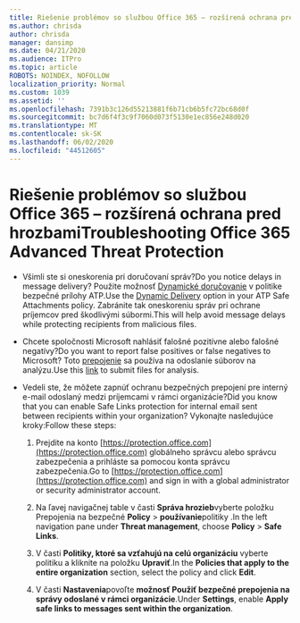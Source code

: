 ```yaml
---
title: Riešenie problémov so službou Office 365 – rozšírená ochrana pred hrozbami
ms.author: chrisda
author: chrisda
manager: dansimp
ms.date: 04/21/2020
ms.audience: ITPro
ms.topic: article
ROBOTS: NOINDEX, NOFOLLOW
localization_priority: Normal
ms.custom: 1039
ms.assetid: ''
ms.openlocfilehash: 7391b3c126d55213881f6b71cb6b5fc72bc68d0f
ms.sourcegitcommit: bc7d6f4f3c9f7060d073f5130e1ec856e248d020
ms.translationtype: MT
ms.contentlocale: sk-SK
ms.lasthandoff: 06/02/2020
ms.locfileid: "44512605"
---
```

# <a name="troubleshooting-office-365-advanced-threat-protection"></a><span data-ttu-id="d00c3-102">Riešenie problémov so službou Office 365 – rozšírená ochrana pred hrozbami</span><span class="sxs-lookup"><span data-stu-id="d00c3-102">Troubleshooting Office 365 Advanced Threat Protection</span></span>

- <span data-ttu-id="d00c3-103">Všimli ste si oneskorenia pri doručovaní správ?</span><span class="sxs-lookup"><span data-stu-id="d00c3-103">Do you notice delays in message delivery?</span></span> <span data-ttu-id="d00c3-104">Použite možnosť [Dynamické doručovanie](https://docs.microsoft.com/microsoft-365/security/office-365-security/dynamic-delivery-and-previewing) v politike bezpečné prílohy ATP.</span><span class="sxs-lookup"><span data-stu-id="d00c3-104">Use the [Dynamic Delivery](https://docs.microsoft.com/microsoft-365/security/office-365-security/dynamic-delivery-and-previewing) option in your ATP Safe Attachments policy.</span></span> <span data-ttu-id="d00c3-105">Zabránite tak oneskoreniu správ pri ochrane príjemcov pred škodlivými súbormi.</span><span class="sxs-lookup"><span data-stu-id="d00c3-105">This will help avoid message delays while protecting recipients from malicious files.</span></span>

- <span data-ttu-id="d00c3-106">Chcete spoločnosti Microsoft nahlásiť falošné pozitívne alebo falošné negatívy?</span><span class="sxs-lookup"><span data-stu-id="d00c3-106">Do you want to report false positives or false negatives to Microsoft?</span></span> <span data-ttu-id="d00c3-107">Toto [prepojenie](https://www.microsoft.com/wdsi/filesubmission/) sa používa na odoslanie súborov na analýzu.</span><span class="sxs-lookup"><span data-stu-id="d00c3-107">Use this [link](https://www.microsoft.com/wdsi/filesubmission/) to submit files for analysis.</span></span>

- <span data-ttu-id="d00c3-108">Vedeli ste, že môžete zapnúť ochranu bezpečných prepojení pre interný e-mail odoslaný medzi príjemcami v rámci organizácie?</span><span class="sxs-lookup"><span data-stu-id="d00c3-108">Did you know that you can enable Safe Links protection for internal email sent between recipients within your organization?</span></span> <span data-ttu-id="d00c3-109">Vykonajte nasledujúce kroky:</span><span class="sxs-lookup"><span data-stu-id="d00c3-109">Follow these steps:</span></span>

  1. <span data-ttu-id="d00c3-110">Prejdite na konto [https://protection.office.com](https://protection.office.com) globálneho správcu alebo správcu zabezpečenia a prihláste sa pomocou konta správcu zabezpečenia.</span><span class="sxs-lookup"><span data-stu-id="d00c3-110">Go to [https://protection.office.com](https://protection.office.com) and sign in with a global administrator or security administrator account.</span></span>

  2. <span data-ttu-id="d00c3-111">Na ľavej navigačnej table v časti **Správa hrozieb**vyberte položku Prepojenia na bezpečné **Policy** \> **používanie**politiky .</span><span class="sxs-lookup"><span data-stu-id="d00c3-111">In the left navigation pane under **Threat management**, choose **Policy** \> **Safe Links**.</span></span>

  3. <span data-ttu-id="d00c3-112">V časti **Politiky, ktoré sa vzťahujú na celú organizáciu** vyberte politiku a kliknite na položku **Upraviť**.</span><span class="sxs-lookup"><span data-stu-id="d00c3-112">In the **Policies that apply to the entire organization** section, select the policy and click **Edit**.</span></span>

  4. <span data-ttu-id="d00c3-113">V časti **Nastavenia**povoľte **možnosť Použiť bezpečné prepojenia na správy odoslané v rámci organizácie**.</span><span class="sxs-lookup"><span data-stu-id="d00c3-113">Under **Settings**, enable **Apply safe links to messages sent within the organization**.</span></span>
